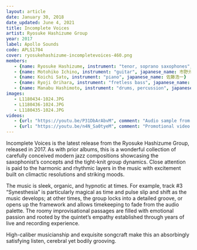 ```yaml
---
layout: article
date: January 30, 2018
date_updated: June 4, 2021
title: Incomplete Voices
artist: Ryosuke Hashizume Group
year: 2017
label: Apollo Sounds
code: APLS1704
cover: ryosukehashizume-incompletevoices-460.png
members:
   - {name: Ryosuke Hashizume, instrument: "tenor, soprano saxophones", japanese_name: 橋爪亮督, url: "http://www.ryohashizume.com/"}
   - {name: Motohiko Ichino, instrument: "guitar", japanese_name: 市野元彦}
   - {name: Koichi Sato, instrument: "piano", japanese_name: 佐藤浩一}
   - {name: Ryoji Orihara, instrument: "fretless bass", japanese_name: 織原良次}
   - {name: Manabu Hashimoto, instrument: "drums, percussion", japanese_name: 橋本学}
images:
   - L1180434-1024.JPG
   - L1180436-1024.JPG
   - L1180435-1024.JPG
videos: 
   - {url: "https://youtu.be/P31DbArAbvM", comment: "Audio sample from “Still”, the first track on this album"}
   - {url: "https://youtu.be/n4N_Sa0tyeM", comment: "Promotional video with clips from the album"}
---
```

Incomplete Voices is the latest release from the Ryosuke Hashizume Group, released in 2017. As with prior albums, this is a wonderful collection of carefully conceived modern jazz compositions showcasing the saxophonist’s concepts and the tight-knit group dynamics. Close attention is paid to the harmonic and rhythmic layers in the music with excitement built on climactic resolutions and striking moods.

The music is sleek, organic, and hypnotic at times. For example, track #3 “Synesthesia” is particularly magical as time and pulse slip and shift as the music develops; at other times, the group locks into a detailed groove, or opens up the framework and allows timekeeping to fade from the audio palette. The roomy improvisational passages are filled with emotional passion and rooted by the quintet’s empathy established through years of live and recording experience.

High-caliber musicianship and exquisite songcraft make this an absorbingly satisfying listen, cerebral yet bodily grooving.
